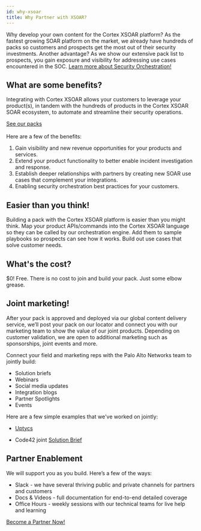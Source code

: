 ```yaml
---
id: why-xsoar 
title: Why Partner with XSOAR? 
---
```


Why develop your own content for the Cortex XSOAR platform? As the fastest growing SOAR platform on the market, we already have hundreds of packs so customers and prospects get the most out of their security investments. Another advantage? As we show our extensive pack list to prospects, you gain exposure and visibility for addressing use cases encountered in the SOC.
<a class="button button--outline button--primary button--lg" href="https://youtu.be/BzB10GGQ8ms" target="_blank">Learn more about Security Orchestration!</a>

## What are some benefits?

Integrating with Cortex XSOAR allows your customers to leverage your product(s), in tandem with the hundreds of products in the Cortex XSOAR SOAR ecosystem, to automate and streamline their security operations. 

<a class="button button--outline button--primary button--lg" href="https://www.paloaltonetworks.com/cortex/xsoar-ecosystem" target="_blank">See our packs</a>
<br/><br/>
Here are a few of the benefits: 

1. Gain visibility and new revenue opportunities for your products and services.
1. Extend your product functionality to better enable incident investigation and response.
2. Establish deeper relationships with partners by creating new SOAR use cases that complement your integrations.
3. Enabling security orchestration best practices for your customers.

## Easier than you think!

Building a pack with the Cortex XSOAR platform is easier than you might think. Map your product APIs/commands into the Cortex XSOAR language so they can be called by our orchestration engine. Add them to sample playbooks so prospects can see how it works. Build out use cases that solve customer needs. 

## What's the cost? 

$0! Free. There is no cost to join and build your pack. Just some elbow grease.  


## Joint marketing! 

After your pack is approved and deployed via our global content delivery service, we’ll post your pack on our locator and connect you with our marketing team to show the value of our joint products. Depending on customer validation, we are open to additional marketing such as sponsorships, joint events and more. 

Connect your field and marketing reps with the Palo Alto Networks team to jointly build: 

  - Solution briefs
  - Webinars
  - Social media updates
  - Integration blogs
  - Partner Spotlights
  - Events

Here are a few simple examples that we've worked on jointly:

  - [Uptycs](https://www.uptycs.com/blog/demisto-uptycs-orchestrating-incident-response-activities)

  - Code42 joint [Solution Brief](https://www.paloaltonetworks.com/content/dam/pan/en_US/assets/pdf/xsoar-integrations/code42-solution-brief.pdf)

## Partner Enablement  

We will support you as you build. Here’s a few of the ways:

- Slack - we have several thriving public and private channels for partners and customers 
- Docs & Videos - full documentation for end-to-end detailed coverage 
- Office Hours - weekly sessions with our technical teams for live help and learning

<a class="button button--outline button--primary button--lg" href="/docs/partners/become-a-tech-partner">Become a Partner Now!</a>

